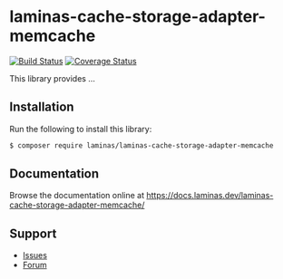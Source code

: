# laminas-cache-storage-adapter-memcache

[![Build Status](https://travis-ci.com/laminas/laminas-cache-storage-adapter-memcache.svg?branch=master)](https://travis-ci.com/laminas/laminas-cache-storage-adapter-memcache)
[![Coverage Status](https://coveralls.io/repos/github/laminas/laminas-cache-storage-adapter-memcache/badge.svg?branch=master)](https://coveralls.io/github/laminas/laminas-cache-storage-adapter-memcache?branch=master)

This library provides …

## Installation

Run the following to install this library:

```bash
$ composer require laminas/laminas-cache-storage-adapter-memcache
```

## Documentation

Browse the documentation online at https://docs.laminas.dev/laminas-cache-storage-adapter-memcache/

## Support

* [Issues](https://github.com/laminas/laminas-cache-storage-adapter-memcache/issues/)
* [Forum](https://discourse.laminas.dev/)
